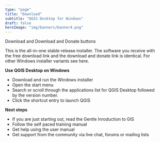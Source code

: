 ```yaml
---
type: "page"
title: "Download"
subtitle: "QGIS Desktop for Windows"
draft: false
heroImage: "img/banners/banner4.png"
---
```


Download and Download and Donate buttons

This is the all-in-one stable release installer. The software you receive with the free download link and the download and donate link is identical. For other Windows installer variants see here.

**Use QGIS Desktop on Windows**

- Download and run the Windows installer
- Open the start menu
- Search or scroll through the applications list for QGIS Desktop followed by the version number.
- Click the shortcut entry to launch QGIS

**Next steps**

- If you are just starting out, read the Gentle Inroduction to GIS
- Follow the self paced training manual
- Get help using the user manual 
- Get support from the community via live chat, forums or mailing lists